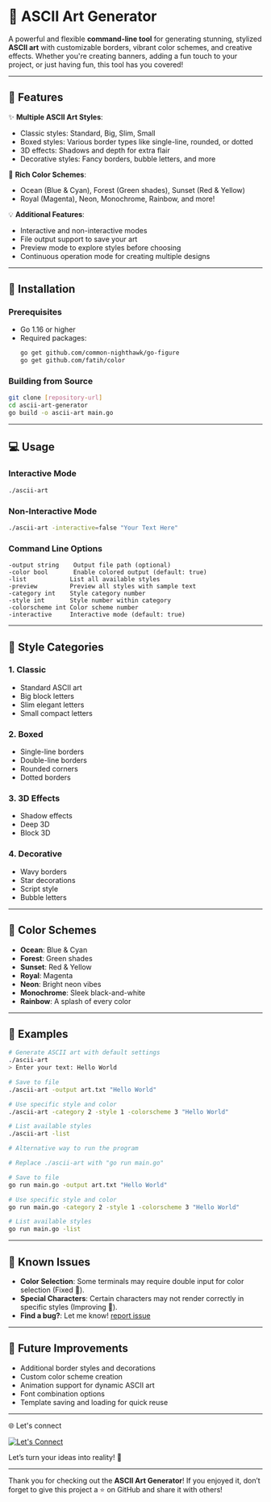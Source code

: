 # 🎨 ASCII Art Generator

A powerful and flexible **command-line tool** for generating stunning, stylized **ASCII art** with customizable borders, vibrant color schemes, and creative effects. Whether you're creating banners, adding a fun touch to your project, or just having fun, this tool has you covered!

---

## 🌟 Features

✨ **Multiple ASCII Art Styles**:

- Classic styles: Standard, Big, Slim, Small
- Boxed styles: Various border types like single-line, rounded, or dotted
- 3D effects: Shadows and depth for extra flair
- Decorative styles: Fancy borders, bubble letters, and more

🎨 **Rich Color Schemes**:

- Ocean (Blue & Cyan), Forest (Green shades), Sunset (Red & Yellow)
- Royal (Magenta), Neon, Monochrome, Rainbow, and more!

💡 **Additional Features**:

- Interactive and non-interactive modes
- File output support to save your art
- Preview mode to explore styles before choosing
- Continuous operation mode for creating multiple designs

---

## 🚀 Installation

### **Prerequisites**

- Go 1.16 or higher
- Required packages:
  ```bash
  go get github.com/common-nighthawk/go-figure
  go get github.com/fatih/color
  ```

### **Building from Source**

```bash
git clone [repository-url]
cd ascii-art-generator
go build -o ascii-art main.go
```

---

## 💻 Usage

### **Interactive Mode**

```bash
./ascii-art
```

### **Non-Interactive Mode**

```bash
./ascii-art -interactive=false "Your Text Here"
```

### **Command Line Options**

```
-output string    Output file path (optional)
-color bool       Enable colored output (default: true)
-list            List all available styles
-preview         Preview all styles with sample text
-category int    Style category number
-style int       Style number within category
-colorscheme int Color scheme number
-interactive     Interactive mode (default: true)
```

---

## 🎨 Style Categories

### **1. Classic**

- Standard ASCII art
- Big block letters
- Slim elegant letters
- Small compact letters

### **2. Boxed**

- Single-line borders
- Double-line borders
- Rounded corners
- Dotted borders

### **3. 3D Effects**

- Shadow effects
- Deep 3D
- Block 3D

### **4. Decorative**

- Wavy borders
- Star decorations
- Script style
- Bubble letters

---

## 🌈 Color Schemes

- **Ocean**: Blue & Cyan
- **Forest**: Green shades
- **Sunset**: Red & Yellow
- **Royal**: Magenta
- **Neon**: Bright neon vibes
- **Monochrome**: Sleek black-and-white
- **Rainbow**: A splash of every color

---

## 📝 Examples

```bash
# Generate ASCII art with default settings
./ascii-art
> Enter your text: Hello World

# Save to file
./ascii-art -output art.txt "Hello World"

# Use specific style and color
./ascii-art -category 2 -style 1 -colorscheme 3 "Hello World"

# List available styles
./ascii-art -list

# Alternative way to run the program

# Replace ./ascii-art with "go run main.go"

# Save to file
go run main.go -output art.txt "Hello World"

# Use specific style and color
go run main.go -category 2 -style 1 -colorscheme 3 "Hello World"

# List available styles
go run main.go -list
```

---

## 🐛 Known Issues

- **Color Selection**: Some terminals may require double input for color selection (Fixed 🥳).
- **Special Characters**: Certain characters may not render correctly in specific styles (Improving 🔨).
- **Find a bug?**: Let me know!
[report issue](https://github.com/Wosmos/assci-art/issues/new)

---

## 🔮 Future Improvements

- Additional border styles and decorations
- Custom color scheme creation
- Animation support for dynamic ASCII art
- Font combination options
- Template saving and loading for quick reuse

---

🌐 Let's connect 

[![Let's Connect](https://img.shields.io/badge/LEt's%20Connect-My%20Portfolio-purple?style=for-the-badge)](https://wasiff.vercel.app/)

Let’s turn your ideas into reality! 🌟

---

Thank you for checking out the **ASCII Art Generator**! If you enjoyed it, don’t forget to give this project a ⭐ on GitHub and share it with others!
